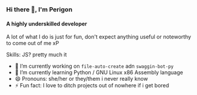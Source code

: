 ### Hi there 👋, I'm Perigon
#### A highly underskilled developer

A lot of what I do is just for fun, don't expect anything useful or noteworthy to come out of me xP

Skills: JS? pretty much it

- 🔭 I’m currently working on `file-auto-create` adn `swaggin-bot-py`
- 🌱 I’m currently learning Python / GNU Linux x86 Assembly language 
- 😄 Pronouns: she/her or they/them i never really know 
- ⚡ Fun fact: I love to ditch projects out of nowhere if i get bored  




